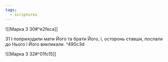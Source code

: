 ```yaml
---
tags:
  - scriptures
---
```


![[Марка 3 30#^e2feca]]

31 І поприходили мати Його та брати Його, і, осторонь ставши, послали до Нього і Його викликали. ^490c3d

![[Марка 3 32#^01fc15]]
